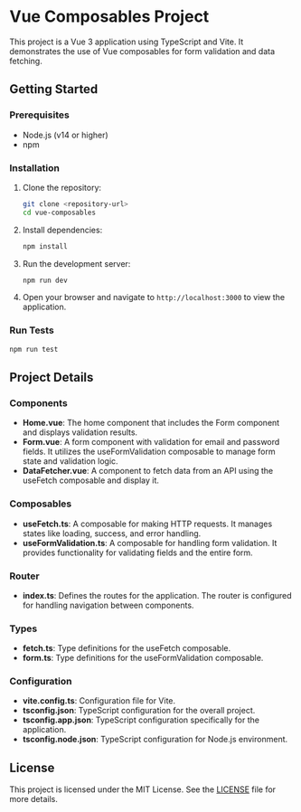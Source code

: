 # Vue Composables Project

This project is a Vue 3 application using TypeScript and Vite. It demonstrates the use of Vue composables for form validation and data fetching.


## Getting Started

### Prerequisites

- Node.js (v14 or higher)
- npm 

### Installation

1. Clone the repository:
   ```sh
   git clone <repository-url>
   cd vue-composables
    ```
2. Install dependencies:
   ```sh
   npm install
   ```
3. Run the development server:
   ```sh
   npm run dev
   ```
4. Open your browser and navigate to `http://localhost:3000` to view the application.

### Run Tests
``` sh
npm run test
``` 

## Project Details

### Components
- **Home.vue**: The home component that includes the Form component and displays validation results.
- **Form.vue**: A form component with validation for email and password fields. It utilizes the useFormValidation composable to manage form state and validation logic.
- **DataFetcher.vue**: A component to fetch data from an API using the useFetch composable and display it.

### Composables
- **useFetch.ts**: A composable for making HTTP requests. It manages states like loading, success, and error handling.
- **useFormValidation.ts**: A composable for handling form validation. It provides functionality for validating fields and the entire form.

### Router
- **index.ts**: Defines the routes for the application. The router is configured for handling navigation between components.

### Types
- **fetch.ts**: Type definitions for the useFetch composable.
- **form.ts**: Type definitions for the useFormValidation composable.

### Configuration
- **vite.config.ts**: Configuration file for Vite.
- **tsconfig.json**: TypeScript configuration for the overall project.
- **tsconfig.app.json**: TypeScript configuration specifically for the application.
- **tsconfig.node.json**: TypeScript configuration for Node.js environment.


## License

This project is licensed under the MIT License. See the [LICENSE](LICENSE) file for more details.

